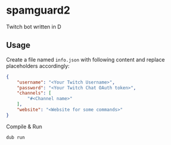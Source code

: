 # spamguard2

Twitch bot written in D

## Usage

Create a file named `info.json` with following content and replace placeholders accordingly:

```json
{
	"username": "<Your Twitch Username>",
	"password": "<Your Twitch Chat OAuth token>",
	"channels": [
		"#<Channel name>"
	],
	"website": "<Website for some commands>"
}
```

Compile & Run

```sh
dub run
```
